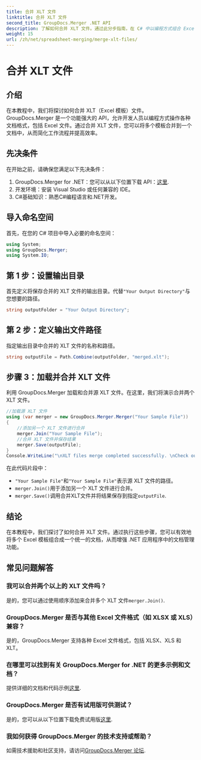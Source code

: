 ```yaml
---
title: 合并 XLT 文件
linktitle: 合并 XLT 文件
second_title: GroupDocs.Merger .NET API
description: 了解如何合并 XLT 文件。通过此分步指南，在 C# 中以编程方式组合 Excel 模板。
weight: 15
url: /zh/net/spreadsheet-merging/merge-xlt-files/
---
```


# 合并 XLT 文件

## 介绍
在本教程中，我们将探讨如何合并 XLT（Excel 模板）文件。 GroupDocs.Merger 是一个功能强大的 API，允许开发人员以编程方式操作各种文档格式，包括 Excel 文件。通过合并 XLT 文件，您可以将多个模板合并到一个文档中，从而简化工作流程并提高效率。
## 先决条件
在开始之前，请确保您满足以下先决条件：
1.  GroupDocs.Merger for .NET：您可以从以下位置下载 API：[这里](https://releases.groupdocs.com/merger/net/).
2. 开发环境：安装 Visual Studio 或任何兼容的 IDE。
3. C#基础知识：熟悉C#编程语言和.NET开发。

## 导入命名空间
首先，在您的 C# 项目中导入必要的命名空间：
```csharp
using System; 
using GroupDocs.Merger;
using System.IO;
```
## 第 1 步：设置输出目录
首先定义将保存合并的 XLT 文件的输出目录。代替`"Your Output Directory"`与您想要的路径。
```csharp
string outputFolder = "Your Output Directory";
```
## 第 2 步：定义输出文件路径
指定输出目录中合并的 XLT 文件的名称和路径。
```csharp
string outputFile = Path.Combine(outputFolder, "merged.xlt");
```
## 步骤 3：加载并合并 XLT 文件
利用 GroupDocs.Merger 加载和合并源 XLT 文件。在这里，我们将演示合并两个 XLT 文件。
```csharp
//加载源 XLT 文件
using (var merger = new GroupDocs.Merger.Merger("Your Sample File"))
{
    //添加另一个 XLT 文件进行合并
    merger.Join("Your Sample File");
    //合并 XLT 文件并保存结果
    merger.Save(outputFile);
}
Console.WriteLine("\nXLT files merge completed successfully. \nCheck output in {0}", outputFolder);
```
在此代码片段中：
- `"Your Sample File"`和`"Your Sample File"`表示源 XLT 文件的路径。
- `merger.Join()`用于添加另一个 XLT 文件进行合并。
- `merger.Save()`调用合并XLT文件并将结果保存到指定`outputFile`.

## 结论
在本教程中，我们探讨了如何合并 XLT 文件。通过执行这些步骤，您可以有效地将多个 Excel 模板组合成一个统一的文档，从而增强 .NET 应用程序中的文档管理功能。

## 常见问题解答
### 我可以合并两个以上的 XLT 文件吗？
是的，您可以通过使用顺序添加来合并多个 XLT 文件`merger.Join()`.
### GroupDocs.Merger 是否与其他 Excel 文件格式（如 XLSX 或 XLS）兼容？
是的，GroupDocs.Merger 支持各种 Excel 文件格式，包括 XLSX、XLS 和 XLT。
### 在哪里可以找到有关 GroupDocs.Merger for .NET 的更多示例和文档？
提供详细的文档和代码示例[这里](https://tutorials.groupdocs.com/merger/net/).
### GroupDocs.Merger 是否有试用版可供测试？
是的，您可以从以下位置下载免费试用版[这里](https://releases.groupdocs.com/).
### 我如何获得 GroupDocs.Merger 的技术支持或帮助？
如需技术援助和社区支持，请访问[GroupDocs.Merger 论坛](https://forum.groupdocs.com/c/merger/32).